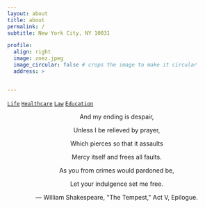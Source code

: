 ```yaml
---
layout: about
title: about
permalink: /
subtitle: New York City, NY 10031

profile:
  align: right
  image: zoez.jpeg
  image_circular: false # crops the image to make it circular
  address: >


---
```

[`Life`](https://brook-smash-1a0.notion.site/A-Life-5d091e1b1f1a4468807f1d22b9df0953) [`Healthcare`](https://brook-smash-1a0.notion.site/Healthcare-8a762fdc3eb94631b0902ee34dd1c071) [`Law`](https://brook-smash-1a0.notion.site/Log-43e222f3a13c417b97b777d3f479b9f8) [`Education`](https://brook-smash-1a0.notion.site/Education-f6206a2ceffc48e08ecc24d6c44c19b9)

<div align="center">
  
  <p>And my ending is despair,</p>

  <p>Unless I be relieved by prayer,</p>

  <p>Which pierces so that it assaults</p>

  <p>Mercy itself and frees all faults.</p>

  <p>As you from crimes would pardoned be,</p>

  <p>Let your indulgence set me free.</p>

  <p>— William Shakespeare, "The Tempest," Act V, Epilogue.</p>
 
</div>

